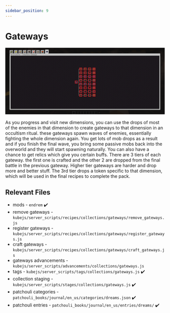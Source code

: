 ```yaml
---
sidebar_position: 9
---
```


# Gateways

![Gateways Advancement Page](./img/gateways.png)

As you progress and visit new dimensions, you can use the drops of most of the enemies in that dimension to create gateways to that dimension in an occultism ritual. these gateways spawn waves of enemies, essentially fighting the whole dimension again. You get lots of mob drops as a result and if you finish the final wave, you bring some passive mobs back into the overworld and they will start spawning naturally. You can also have a chance to get relics which give you certain buffs. There are 3 tiers of each gateway. the first one is crafted and the other 2 are dropped from the final battle in the previous gateway. Higher tier gateways are harder and drop more and better stuff. The 3rd tier drops a token specific to that dimension, which will be used in the final recipes to complete the pack.

## Relevant Files

- mods - `endrem` ✔️
- remove gateways - `kubejs/server_scripts/recipes/collections/gateways/remove_gateways.js`
- register gateways - `kubejs/server_scripts/recipes/collections/gateways/register_gateways.js`
- craft gateways - `kubejs/server_scripts/recipes/collections/gateways/craft_gateways.js`
- gateways advancements - `kubejs/server_scripts/advancements/collections/gateways.js`
- tags - `kubejs/server_scripts/tags/collections/gateways.js` ✔️
- collection staging - `kubejs/server_scripts/stages/collections/gateways.js` ✔️
- patchouli categories - `patchouli_books/journal/en_us/categories/dreams.json` ✔️
- patchouli entries - `patchouli_books/journal/en_us/entries/dreams/` ✔️
